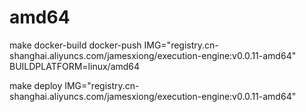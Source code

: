 

# amd64




make docker-build docker-push IMG="registry.cn-shanghai.aliyuncs.com/jamesxiong/execution-engine:v0.0.11-amd64" BUILDPLATFORM=linux/amd64





make deploy IMG="registry.cn-shanghai.aliyuncs.com/jamesxiong/execution-engine:v0.0.11-amd64"

